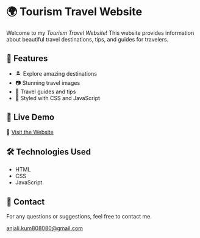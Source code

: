 # 🌍 Tourism Travel Website  

Welcome to my *Tourism Travel Website*! This website provides information about beautiful travel destinations, tips, and guides for travelers.  

## 📌 Features  
- 🏝 Explore amazing destinations  
- 📷 Stunning travel images  
- 📜 Travel guides and tips  
- 🎨 Styled with CSS and JavaScript  

## 🚀 Live Demo  
🔗 [Visit the Website](https://anjali8339.github.io/tourism.travel/)  

## 🛠 Technologies Used  
- HTML  
- CSS  
- JavaScript  

## 📩 Contact  
For any questions or suggestions, feel free to contact me.  

anjali.kum808080@gmail.com
